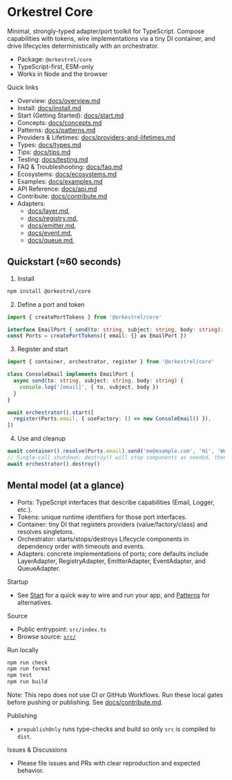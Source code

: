# Orkestrel Core

Minimal, strongly-typed adapter/port toolkit for TypeScript. Compose capabilities with tokens, wire implementations via a tiny DI container, and drive lifecycles deterministically with an orchestrator.

- Package: `@orkestrel/core`
- TypeScript-first, ESM-only
- Works in Node and the browser

Quick links
- Overview: [docs/overview.md](docs/overview.md)
- Install: [docs/install.md](docs/install.md)
- Start (Getting Started): [docs/start.md](docs/start.md)
- Concepts: [docs/concepts.md](docs/concepts.md)
- Patterns: [docs/patterns.md](docs/patterns.md)
- Providers & Lifetimes: [docs/providers-and-lifetimes.md](docs/providers-and-lifetimes.md)
- Types: [docs/types.md](docs/types.md)
- Tips: [docs/tips.md](docs/tips.md)
- Testing: [docs/testing.md](docs/testing.md)
- FAQ & Troubleshooting: [docs/faq.md](docs/faq.md)
- Ecosystems: [docs/ecosystems.md](docs/ecosystems.md)
- Examples: [docs/examples.md](docs/examples.md)
- API Reference: [docs/api.md](docs/api.md)
- Contribute: [docs/contribute.md](docs/contribute.md)
- Adapters:
  - [docs/layer.md](docs/adapters/layer.md),
  - [docs/registry.md](docs/adapters/registry.md),
  - [docs/emitter.md](docs/adapters/emitter.md), 
  - [docs/event.md](docs/adapters/event.md), 
  - [docs/queue.md](docs/adapters/queue.md),

## Quickstart (≈60 seconds)

1) Install
```sh
npm install @orkestrel/core
```

2) Define a port and token
```ts
import { createPortTokens } from '@orkestrel/core'

interface EmailPort { send(to: string, subject: string, body: string): Promise<void> }
const Ports = createPortTokens({ email: {} as EmailPort })
```

3) Register and start
```ts
import { container, orchestrator, register } from '@orkestrel/core'

class ConsoleEmail implements EmailPort {
  async send(to: string, subject: string, body: string) {
    console.log('[email]', { to, subject, body })
  }
}

await orchestrator().start([
  register(Ports.email, { useFactory: () => new ConsoleEmail() }),
])
```

4) Use and cleanup
```ts
await container().resolve(Ports.email).send('me@example.com', 'Hi', 'Welcome!')
// Single-call shutdown: destroy() will stop components as needed, then destroy
await orchestrator().destroy()
```

## Mental model (at a glance)
- Ports: TypeScript interfaces that describe capabilities (Email, Logger, etc.).
- Tokens: unique runtime identifiers for those port interfaces.
- Container: tiny DI that registers providers (value/factory/class) and resolves singletons.
- Orchestrator: starts/stops/destroys Lifecycle components in dependency order with timeouts and events.
- Adapters: concrete implementations of ports; core defaults include LayerAdapter, RegistryAdapter, EmitterAdapter, EventAdapter, and QueueAdapter.

Startup
- See [Start](docs/start.md) for a quick way to wire and run your app, and [Patterns](docs/patterns.md) for alternatives.

Source
- Public entrypoint: `src/index.ts`
- Browse source: [`src/`](src)

Run locally
```sh
npm run check
npm run format
npm test
npm run build
```

Note: This repo does not use CI or GitHub Workflows. Run these local gates before pushing or publishing. See [docs/contribute.md](docs/contribute.md).

Publishing
- `prepublishOnly` runs type-checks and build so only `src` is compiled to `dist`.

Issues & Discussions
- Please file issues and PRs with clear reproduction and expected behavior.
